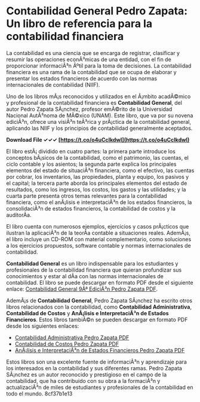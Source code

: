 # Contabilidad General Pedro Zapata: Un libro de referencia para la contabilidad financiera
 
La contabilidad es una ciencia que se encarga de registrar, clasificar y resumir las operaciones econÃ³micas de una entidad, con el fin de proporcionar informaciÃ³n Ãºtil para la toma de decisiones. La contabilidad financiera es una rama de la contabilidad que se ocupa de elaborar y presentar los estados financieros de acuerdo con las normas internacionales de contabilidad (NIIF).
 
Uno de los libros mÃ¡s reconocidos y utilizados en el Ã¡mbito acadÃ©mico y profesional de la contabilidad financiera es **Contabilidad General**, del autor Pedro Zapata SÃ¡nchez, profesor emÃ©rito de la Universidad Nacional AutÃ³noma de MÃ©xico (UNAM). Este libro, que va por su novena ediciÃ³n, ofrece una visiÃ³n teÃ³rica y prÃ¡ctica de la contabilidad general, aplicando las NIIF y los principios de contabilidad generalmente aceptados.
 
**Download File ✓✓✓ [https://t.co/o4uCcIkdwI](https://t.co/o4uCcIkdwI)**


 
El libro estÃ¡ dividido en cuatro partes: la primera parte introduce los conceptos bÃ¡sicos de la contabilidad, como el patrimonio, las cuentas, el ciclo contable y los asientos; la segunda parte explica los principales elementos del estado de situaciÃ³n financiera, como el efectivo, las cuentas por cobrar, los inventarios, las propiedades, planta y equipo, los pasivos y el capital; la tercera parte aborda los principales elementos del estado de resultados, como los ingresos, los costos, los gastos y las utilidades; y la cuarta parte presenta otros temas relevantes para la contabilidad financiera, como el anÃ¡lisis e interpretaciÃ³n de los estados financieros, la consolidaciÃ³n de estados financieros, la contabilidad de costos y la auditorÃ­a.
 
El libro cuenta con numerosos ejemplos, ejercicios y casos prÃ¡cticos que ilustran la aplicaciÃ³n de la teorÃ­a contable a situaciones reales. AdemÃ¡s, el libro incluye un CD-ROM con material complementario, como soluciones a los ejercicios propuestos, software contable y normas internacionales de contabilidad.
 
**Contabilidad General** es un libro indispensable para los estudiantes y profesionales de la contabilidad financiera que quieran profundizar sus conocimientos y estar al dÃ­a con las normas internacionales de contabilidad. El libro se puede descargar en formato PDF desde el siguiente enlace: [Contabilidad General 9Âª EdiciÃ³n Pedro Zapata PDF](https://doku.pub/documents/contabilidad-general-9-edicion-zapata-pedro-z0xjdk4z4gln).
  
AdemÃ¡s de **Contabilidad General**, Pedro Zapata SÃ¡nchez ha escrito otros libros relacionados con la contabilidad, como **Contabilidad Administrativa**, **Contabilidad de Costos** y **AnÃ¡lisis e InterpretaciÃ³n de Estados Financieros**. Estos libros tambiÃ©n se pueden descargar en formato PDF desde los siguientes enlaces:
 
- [Contabilidad Administrativa Pedro Zapata PDF](https://www.academia.edu/49055105/Contabilidad_general_NIIF_Pedro_Zapata_Sanchez)
- [Contabilidad de Costos Pedro Zapata PDF](https://antiquesanddecor.org/wp-content/uploads/2022/09/contabilidad_general_pedro_zapata_pdf_44.pdf)
- [AnÃ¡lisis e InterpretaciÃ³n de Estados Financieros Pedro Zapata PDF](https://www.wontvplus.com/forum/english/contabilidad-general-pedro-zapata-pdf-44-better)

Estos libros son una excelente fuente de informaciÃ³n y aprendizaje para los interesados en la contabilidad y sus diferentes ramas. Pedro Zapata SÃ¡nchez es un autor reconocido y prestigioso en el campo de la contabilidad, que ha contribuido con su obra a la formaciÃ³n y actualizaciÃ³n de miles de estudiantes y profesionales de la contabilidad en todo el mundo.
 8cf37b1e13
 
